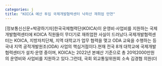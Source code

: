 ```yaml
---
categories: j
title: "KOICA 예산 투입 국제개발협력센터 낙하산 재취업 만연"
---
```

[정보통신신문=박광하기자]한국국제협력단(KOICA)이 운영비&middot;사업비를 지원하는 국제개발협력센터에 KOICA 직원들이 무더기로 재취업한 사실이 드러났다.국제개발협력센터는 KOICA, 지방자치단체, 지역 대학교가 업무 협력을 맺고 ODA 교육을 수행하는 등 국내 지역 공적개발원조(ODA) 사업의 핵심거점이다.현재 전국 8개 대학교에 국제개발협력센터가 설치&middot;운영 중이며, KOICA는 2022년 본예산 기준으로 총 20억2000만원의 운영비와 사업비를 지원하고 있다.그런데, 국회 외교통일위원회 소속 김경협 의원(더
